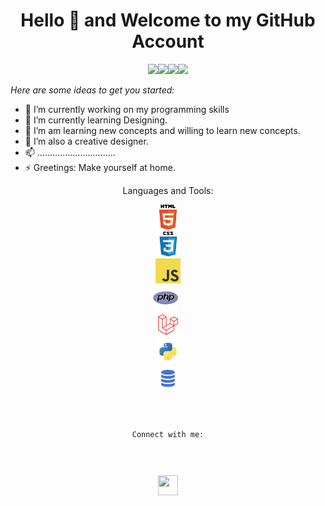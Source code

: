  <h1 align="center">Hello 👋 and Welcome to my GitHub Account </h1>
                                                                          

<p align="center"><img src="https://img.shields.io/badge/Thinking-Out of the box-Blue"><img src="https://img.shields.io/badge/Passion-Coding-Blue"><img src="https://img.shields.io/badge/Mentality-Stoic-red"><img src="https://img.shields.io/badge/Interests-Charity-Blue"></p>


*Here are some ideas to get you started:*

- 🔭 I’m currently working on my programming skills 
- 🌱 I’m currently learning Designing. 
- 👯 I’m am learning new concepts and willing to learn new concepts.
- 🤔 I’m also a creative designer.
- 📫 ...............................
- ⚡ Greetings: Make yourself at home. 


<p align="center">Languages and Tools:</p> 

<p align="center"><code><img width="40" height="40" src="https://raw.githubusercontent.com/github/explore/80688e429a7d4ef2fca1e82350fe8e3517d3494d/topics/html/html.png">
<img width="40" height="40" src="https://raw.githubusercontent.com/github/explore/80688e429a7d4ef2fca1e82350fe8e3517d3494d/topics/css/css.png">
<img width="40" height="40" src="https://raw.githubusercontent.com/github/explore/80688e429a7d4ef2fca1e82350fe8e3517d3494d/topics/javascript/javascript.png">
<img width="40" height="40" src="https://raw.githubusercontent.com/github/explore/80688e429a7d4ef2fca1e82350fe8e3517d3494d/topics/php/php.png"> 
<img width="40" height="40" src="https://raw.githubusercontent.com/github/explore/80688e429a7d4ef2fca1e82350fe8e3517d3494d/topics/laravel/laravel.png">
<img width="40" height="40" src="https://raw.githubusercontent.com/github/explore/5c058a388828bb5fde0bcafd4bc867b5bb3f26f3/topics/python/python.png">
<img width="40" height="40" src="https://raw.githubusercontent.com/github/explore/80688e429a7d4ef2fca1e82350fe8e3517d3494d/topics/sql/sql.png"></p>   

<p align="center">Connect with me:</p>

<p align="center"><img height="32" width="32" src="https://cdn.jsdelivr.net/npm/simple-icons@v3/icons/linkedin.svg" /></p>
